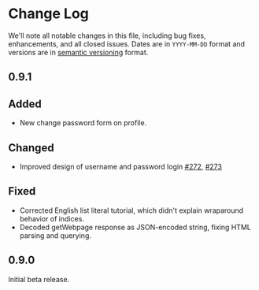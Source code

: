 # Change Log

We'll note all notable changes in this file, including bug fixes, enhancements, and all closed issues.
Dates are in `YYYY-MM-DD` format and versions are in [semantic versioning](http://semver.org/) format.

## 0.9.1

## Added

-   New change password form on profile.

## Changed

-   Improved design of username and password login [#272](https://github.com/wordplaydev/wordplay/issues/272), [#273](https://github.com/wordplaydev/wordplay/issues/273)

## Fixed

-   Corrected English list literal tutorial, which didn't explain wraparound behavior of indices.
-   Decoded getWebpage response as JSON-encoded string, fixing HTML parsing and querying.

## 0.9.0

Initial beta release.
